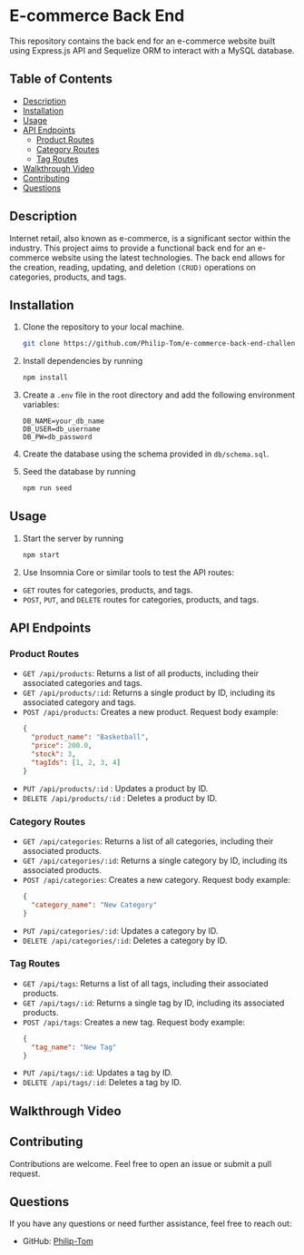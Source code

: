 # E-commerce Back End

This repository contains the back end for an e-commerce website built using Express.js API and Sequelize ORM to interact with a MySQL database.

## Table of Contents

- [Description](#description)
- [Installation](#installation)
- [Usage](#usage)
- [API Endpoints](#api-endpoints)
  - [Product Routes](#product-routes)
  - [Category Routes](#category-routes)
  - [Tag Routes](#tag-routes)
- [Walkthrough Video](#walkthrough-video)
- [Contributing](#contributing)
- [Questions](#questions)

## Description

Internet retail, also known as e-commerce, is a significant sector within the industry. This project aims to provide a functional back end for an e-commerce website using the latest technologies. The back end allows for the creation, reading, updating, and deletion `(CRUD)` operations on categories, products, and tags.

## Installation

1. Clone the repository to your local machine.
   ```bash
   git clone https://github.com/Philip-Tom/e-commerce-back-end-challenge13.git
   ```
2. Install dependencies by running
   ```bash
   npm install
   ```
3. Create a `.env` file in the root directory and add the following environment variables:

   ```b
   DB_NAME=your_db_name
   DB_USER=db_username
   DB_PW=db_password
   ```

4. Create the database using the schema provided in `db/schema.sql`.
5. Seed the database by running
   ```bash
   npm run seed
   ```

## Usage

1. Start the server by running 
    ```bash
    npm start
    ```
2. Use Insomnia Core or similar tools to test the API routes:

- `GET` routes for categories, products, and tags.
- `POST`, `PUT`, and `DELETE` routes for categories, products, and tags.

## API Endpoints

### Product Routes

- `GET /api/products`: Returns a list of all products, including their associated categories and tags.
- `GET /api/products/:id`: Returns a single product by ID, including its associated category and tags.
- `POST /api/products`: Creates a new product. Request body example:
  ```json
  {
    "product_name": "Basketball",
    "price": 200.0,
    "stock": 3,
    "tagIds": [1, 2, 3, 4]
  }
  ```
- `PUT /api/products/:id` : Updates a product by ID.
- `DELETE /api/products/:id` : Deletes a product by ID.

### Category Routes

- `GET /api/categories`: Returns a list of all categories, including their associated products.
- `GET /api/categories/:id`: Returns a single category by ID, including its associated products.
- `POST /api/categories`: Creates a new category. Request body example:
  ```json
  {
    "category_name": "New Category"
  }
  ```
- `PUT /api/categories/:id`: Updates a category by ID.
- `DELETE /api/categories/:id`: Deletes a category by ID.

### Tag Routes

- `GET /api/tags`: Returns a list of all tags, including their associated products.
- `GET /api/tags/:id`: Returns a single tag by ID, including its associated products.
- `POST /api/tags`: Creates a new tag. Request body example:
  ```json
  {
    "tag_name": "New Tag"
  }
  ```
- `PUT /api/tags/:id`: Updates a tag by ID.
- `DELETE /api/tags/:id`: Deletes a tag by ID.


## Walkthrough Video

## Contributing

Contributions are welcome. Feel free to open an issue or submit a pull request.

## Questions

If you have any questions or need further assistance, feel free to reach out:

- GitHub: [Philip-Tom](https://github.com/Philip-Tom/)

